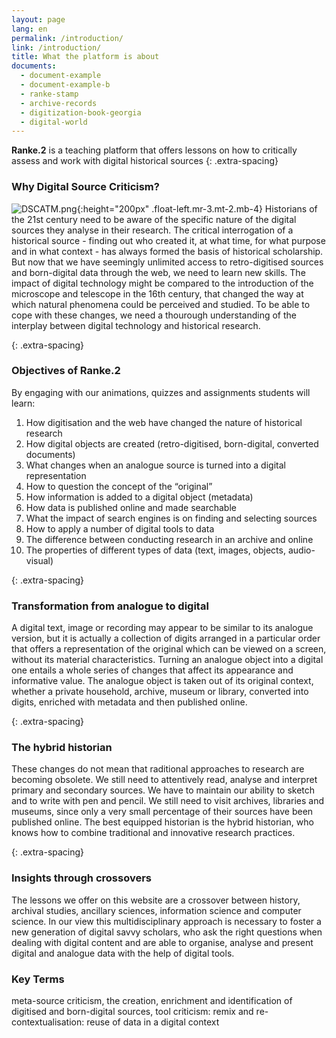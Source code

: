 ```yaml
---
layout: page
lang: en
permalink: /introduction/
link: /introduction/
title: What the platform is about
documents:
  - document-example
  - document-example-b
  - ranke-stamp
  - archive-records
  - digitization-book-georgia
  - digital-world
---
```


**Ranke.2** is a teaching platform that offers lessons on how to critically assess and work with digital historical sources
{: .extra-spacing}
<!-- more -->


### Why Digital Source Criticism?


![DSCATM.png](https://c2dh.github.io/ranketwo/assets/images/DSCATM.png){:height="200px" .float-left.mr-3.mt-2.mb-4}
Historians of the 21st century need to be aware of the specific nature of the digital sources they analyse in their research.
The critical interrogation of a historical source - finding out who created it, at what time, for what purpose and in what context - has always formed the basis of historical scholarship. But now that we have seemingly unlimited access to retro-digitised sources and born-digital data through the web, we need to learn new skills. The impact of digital technology might be compared to the introduction of the microscope and telescope in the 16th century, that changed the way at which natural phenomena could be perceived and studied. To be able to cope with these changes, we need a thourough understanding of the interplay between digital technology and historical research.  

{: .extra-spacing}
### Objectives of Ranke.2

By engaging with our animations, quizzes and assignments students will learn:

 1. How digitisation and the web have changed the nature of historical research
 2. How digital objects are created (retro-digitised, born-digital, converted documents)
 3. What changes when an analogue source is turned into a digital representation
 3. How to question the concept of the “original”
 4. How information is added to a digital object (metadata)
 5. How data is published online and made searchable
 6. What the impact of search engines is on finding and selecting sources
 7. How to apply a number of digital tools to data 
 8. The difference between conducting research in an archive and online
 9. The properties of different types of data (text, images, objects, audio-visual)


{: .extra-spacing}
### Transformation from analogue to digital
A digital text, image or recording may appear to be similar to its analogue version, but it is actually a collection of digits arranged in a particular order that offers a representation of the original which can be viewed on a screen, without its material characteristics.
Turning an analogue object into a digital one entails a whole series of changes that affect its appearance and informative value. The analogue object is taken out of its original context, whether a private household, archive, museum or library, converted into digits,  enriched with metadata and then published online.


{: .extra-spacing}
### The hybrid historian
These changes do not mean that raditional approaches to research are becoming obsolete. We still need to attentively read, analyse and interpret primary and secondary sources. We have to maintain our ability to sketch and to write with pen and pencil. We still need to visit archives, libraries and museums, since only a very small percentage of their sources have been published online. The best equipped historian is the hybrid historian, who knows how to combine traditional and innovative research practices.

{: .extra-spacing}
### Insights through crossovers
The lessons we offer on this website are a crossover between history, archival studies, ancillary sciences, information science and computer science. In our view this multidisciplinary approach is necessary to foster a new generation of digital savvy scholars, who ask the right questions when dealing with digital content and are able to organise, analyse and present digital and analogue data with the help of digital tools.


### Key Terms
meta-source criticism, the creation, enrichment and identification of digitised and born-digital sources,
tool criticism:
remix and re-contextualisation: reuse of data in a digital context

[](ranke-stamp,archive-records)
[](digitization-book-georgia,digital-world)
